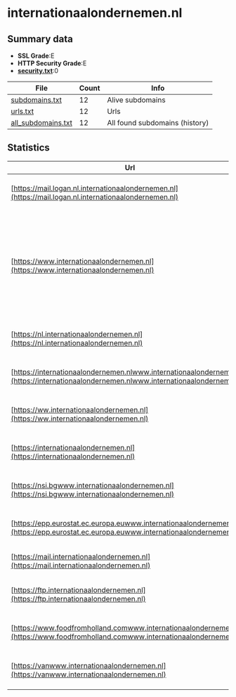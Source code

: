 

# internationaalondernemen.nl
## Summary data


 - **SSL Grade**:E
 - **HTTP Security Grade**:E
 - **[security.txt](https://www.digitaleoverheid.nl/nieuws/standaard-security-txt-nu-verplicht-voor-overheid/)**:0


| File       | Count | Info |
|------------|-------|------|
|[subdomains.txt](/data/internationaalondernemen.nl/subdomains.txt)|12|Alive subdomains|
|[urls.txt](/data/internationaalondernemen.nl/urls.txt)|12|Urls|
|[all_subdomains.txt](/data/internationaalondernemen.nl/all_subdomains.txt)|12|All found subdomains (history)|


## Statistics


| Url | SSL | HTTP | Server | Cookie | HSTS | CORS | CTO | CSP | XFO | XXP | RP |FP| Tech |Title |
|--------|-------|-------|------|------|------|------|------|------|------|------|------|------|------|------|
|[https://mail.logan.nl.internationaalondernemen.nl](https://mail.logan.nl.internationaalondernemen.nl)| **F**| **F**|Apache| | | | | | | | :white_check_mark: | |Apache HTTP Server HSTS|An Error Occurre...|
|[https://www.internationaalondernemen.nl](https://www.internationaalondernemen.nl)| **A**| **A**|Apache| |:white_check_mark: | | | | :white_check_mark: | :white_check_mark: | :white_check_mark: | |Apache HTTP Server Google Tag Manager HSTS W3 Total Cache WordPress Yoast SEO:20.13|Internationaal O...|
|[https://nl.internationaalondernemen.nl](https://nl.internationaalondernemen.nl)| **F**| **F**|Apache| | | | | | | | :white_check_mark: | |Apache HTTP Server HSTS|An Error Occurre...|
|[https://internationaalondernemen.nlwww.internationaalondernemen.nl](https://internationaalondernemen.nlwww.internationaalondernemen.nl)| **F**| **F**|Apache| | | | | | | | :white_check_mark: | |Apache HTTP Server HSTS|An Error Occurre...|
|[https://ww.internationaalondernemen.nl](https://ww.internationaalondernemen.nl)| **F**| **F**|Apache| | | | | | | | :white_check_mark: | |Apache HTTP Server HSTS|An Error Occurre...|
|[https://internationaalondernemen.nl](https://internationaalondernemen.nl)| **A**| **A**|Apache| |:white_check_mark: | | | | :white_check_mark: | :white_check_mark: | :white_check_mark: | |Apache HTTP Server HSTS|301 Moved Perman...|
|[https://nsi.bgwww.internationaalondernemen.nl](https://nsi.bgwww.internationaalondernemen.nl)| **F**| **F**|Apache| | | | | | | | :white_check_mark: | |Apache HTTP Server HSTS|An Error Occurre...|
|[https://epp.eurostat.ec.europa.euwww.internationaalondernemen.nl](https://epp.eurostat.ec.europa.euwww.internationaalondernemen.nl)| **F**| **F**|Apache| | | | | | | | :white_check_mark: | |Apache HTTP Server HSTS|An Error Occurre...|
|[https://mail.internationaalondernemen.nl](https://mail.internationaalondernemen.nl)| | **F**|Apache| | | | | | | | :white_check_mark: | |Apache HTTP Server|Total Design - S...|
|[https://ftp.internationaalondernemen.nl](https://ftp.internationaalondernemen.nl)| | **F**|Apache| | | | | | | | :white_check_mark: | |Apache HTTP Server HSTS|An Error Occurre...|
|[https://www.foodfromholland.comwww.internationaalondernemen.nl](https://www.foodfromholland.comwww.internationaalondernemen.nl)| | **F**|Apache| | | | | | | | :white_check_mark: | |Apache HTTP Server HSTS|An Error Occurre...|
|[https://vanwww.internationaalondernemen.nl](https://vanwww.internationaalondernemen.nl)| | **F**|Apache| | | | | | | | :white_check_mark: | |Apache HTTP Server HSTS|An Error Occurre...|

